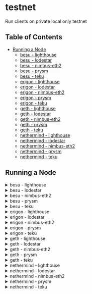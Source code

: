 # testnet

Run clients on private local only testnet

## Table of Contents
- [Running a Node](#running-a-node)
  - [besu - lighthouse](#besu---lighthouse)
  - [besu - lodestar](#besu---lodestar)
  - [besu - nimbus-eth2](#besu---nimbus-eth2)
  - [besu - prysm](#besu---prysm)
  - [besu - teku](#besu---teku)
  - [erigon - lighthouse](#erigon---lighthouse)
  - [erigon - lodestar](#erigon---lodestar)
  - [erigon - nimbus-eth2](#erigon---nimbus-eth2)
  - [erigon - prysm](#erigon---prysm)
  - [erigon - teku](#erigon---teku)
  - [geth - lighthouse](#geth---lighthouse)
  - [geth - lodestar](#geth---lodestar)
  - [geth - nimbus-eth2](#geth---nimbus-eth2)
  - [geth - prysm](#geth---prysm)
  - [geth - teku](#geth---teku)
  - [nethermind - lighthouse](#nethermind---lighthouse)
  - [nethermind - lodestar](#nethermind---lodestar)
  - [nethermind - nimbus-eth2](#nethermind---nimbus-eth2)
  - [nethermind - prysm](#nethermind---prysm)
  - [nethermind - teku](#nethermind---teku)

## Running a Node

<details>
  <summary>besu - lighthouse</summary>

  Open two terminals and execute the following commands:

  Terminal 1:
  ```bash 
  bash run-a-client.sh --network testnet \
                     --consensus-client lighthouse \
                     --execution-client besu \
                     --run execution 
  ```

  Terminal 2:
  ```bash
  bash run-a-client.sh --network testnet \
                     --consensus-client lighthouse \
                     --execution-client besu \
                     --run consensus
  ```


</details>

<details>
  <summary>besu - lodestar</summary>

  Open two terminals and execute the following commands:

  Terminal 1:
  ```bash 
  bash run-a-client.sh --network testnet \
                     --consensus-client lodestar \
                     --execution-client besu \
                     --run execution 
  ```

  Terminal 2:
  ```bash
  bash run-a-client.sh --network testnet \
                     --consensus-client lodestar \
                     --execution-client besu \
                     --run consensus
  ```

</details>

<details>
  <summary>besu - nimbus-eth2</summary>

  Open two terminals and execute the following commands:

  Terminal 1:
  ```bash 
  bash run-a-client.sh --network testnet \
                     --consensus-client nimbus-eth2 \
                     --execution-client besu \
                     --run execution 
  ```

  Terminal 2:
  ```bash
  bash run-a-client.sh --network testnet \
                     --consensus-client nimbus-eth2 \
                     --execution-client besu \
                     --run consensus 
  ```

</details>

<details>
  <summary>besu - prysm</summary>

  Open two terminals and execute the following commands:

  Terminal 1:
  ```bash 
  bash run-a-client.sh --network testnet \
                     --consensus-client prysm \
                     --execution-client besu \
                     --run execution 
  ```

  Terminal 2:
  ```bash
  bash run-a-client.sh --network testnet \
                     --consensus-client prysm \
                     --execution-client besu \
                     --run consensus
  ```

</details>

<details>
  <summary>besu - teku</summary>

  Open two terminals and execute the following commands:

  Terminal 1:
  ```bash 
  bash run-a-client.sh --network testnet \
                     --consensus-client teku \
                     --execution-client besu \
                     --run execution 
  ```

  Terminal 2:
  ```bash
  bash run-a-client.sh --network testnet \
                     --consensus-client teku \
                     --execution-client besu \
                     --run consensus
  ```

</details>

<details>
  <summary>erigon - lighthouse</summary>

  Open two terminals and execute the following commands:

  Terminal 1:
  ```bash 
  bash run-a-client.sh --network testnet \
                     --consensus-client lighthouse \
                     --execution-client erigon \
                     --run execution 
  ```

  Terminal 2:
  ```bash
  bash run-a-client.sh --network testnet \
                     --consensus-client lighthouse \
                     --execution-client erigon \
                     --run consensus
  ```

</details>

<details>
  <summary>erigon - lodestar</summary>

  Open two terminals and execute the following commands:

  Terminal 1:
  ```bash 
  bash run-a-client.sh --network testnet \
                     --consensus-client lodestar \
                     --execution-client erigon \
                     --run execution 
  ```

  Terminal 2:
  ```bash
  bash run-a-client.sh --network testnet \
                     --consensus-client lodestar \
                     --execution-client erigon \
                     --run consensus
  ```

</details>

<details>
  <summary>erigon - nimbus-eth2</summary>

  Open two terminals and execute the following commands:

  Terminal 1:
  ```bash 
  bash run-a-client.sh --network testnet \
                     --consensus-client nimbus-eth2 \
                     --execution-client erigon \
                     --run execution 
  ```

  Terminal 2:
  ```bash
  bash run-a-client.sh --network testnet \
                     --consensus-client nimbus-eth2 \
                     --execution-client erigon \
                     --run consensus
  ```
</details>

<details>
  <summary>erigon - prysm</summary>

  Open two terminals and execute the following commands:

  Terminal 1:
  ```bash 
  bash run-a-client.sh --network testnet \
                     --consensus-client prysm \
                     --execution-client erigon \
                     --run execution 
  ```

  Terminal 2:
  ```bash
  bash run-a-client.sh --network testnet \
                     --consensus-client prysm \
                     --execution-client erigon \
                     --run consensus
  ```

</details>

<details>
  <summary>erigon - teku</summary>

  Open two terminals and execute the following commands:

  Terminal 1:
  ```bash 
  bash run-a-client.sh --network testnet \
                     --consensus-client teku \
                     --execution-client erigon \
                     --run execution 
  ```

  Terminal 2:
  ```bash
  bash run-a-client.sh --network testnet \
                     --consensus-client teku \
                     --execution-client erigon \
                     --run consensus
  ```

</details>

<details>
  <summary>geth - lighthouse</summary>

  Open two terminals and execute the following commands:

  Terminal 1:
  ```bash 
  bash run-a-client.sh --network testnet \
                     --consensus-client lighthouse \
                     --execution-client geth \
                     --run execution 
  ```

  Terminal 2:
  ```bash
  bash run-a-client.sh --network testnet \
                     --consensus-client lighthouse \
                     --execution-client geth \
                     --run consensus 
  ```

</details>

<details>
  <summary>geth - lodestar</summary>

  Open four terminals and execute the following commands:

  Terminal 1:
  ```bash 
  bash run-a-client.sh --network testnet \
                     --consensus-client lodestar \
                     --execution-client geth \
                     --run execution 
  ```

  Terminal 2:
  ```bash
  bash run-a-client.sh --network testnet \
                     --consensus-client lodestar \
                     --execution-client geth \
                     --run consensus 
  ```

</details>

<details>
  <summary>geth - nimbus-eth2</summary>

  Open four terminals and execute the following commands:

  Terminal 1:
  ```bash 
  bash run-a-client.sh --network testnet \
                     --consensus-client nimbus-eth2 \
                     --execution-client geth \
                     --run execution 
  ```

  Terminal 2:
  ```bash
  bash run-a-client.sh --network testnet \
                     --consensus-client nimbus-eth2 \
                     --execution-client geth \
                     --run consensus 
  ```

</details>

<details>
  <summary>geth - prysm</summary>

  Open two terminals and execute the following commands:

  Terminal 1:
  ```bash 
  bash run-a-client.sh --network testnet \
                     --consensus-client prysm \
                     --execution-client geth \
                     --run execution 
  ```

  Terminal 2:
  ```bash
  bash run-a-client.sh --network testnet \
                     --consensus-client prysm \
                     --execution-client geth \
                     --run consensus
  ```
</details>

<details>
  <summary>geth - teku</summary>

  Open two terminals and execute the following commands:

  Terminal 1:
  ```bash 
  bash run-a-client.sh --network testnet \
                     --consensus-client teku \
                     --execution-client geth \
                     --run execution 
  ```

  Terminal 2:
  ```bash
  bash run-a-client.sh --network testnet \
                     --consensus-client teku \
                     --execution-client geth \
                     --run consensus 
  ```

</details>

<details>
  <summary>nethermind - lighthouse</summary>

  Open two terminals and execute the following commands:

  Terminal 1:
  ```bash 
  bash run-a-client.sh --network testnet \
                     --consensus-client lighthouse \
                     --execution-client nethermind \
                     --run execution 
  ```

  Terminal 2:
  ```bash
  bash run-a-client.sh --network testnet \
                     --consensus-client lighthouse \
                     --execution-client nethermind \
                     --run consensus
  ```

</details>

<details>
  <summary>nethermind - lodestar</summary>

  Open two terminals and execute the following commands:

  Terminal 1:
  ```bash 
  bash run-a-client.sh --network testnet \
                     --consensus-client lodestar \
                     --execution-client nethermind \
                     --run execution 
  ```

  Terminal 2:
  ```bash
  bash run-a-client.sh --network testnet \
                     --consensus-client lodestar \
                     --execution-client nethermind \
                     --run consensus
  ```
</details>

<details>
  <summary>nethermind - nimbus-eth2</summary>

  Open two terminals and execute the following commands:

  Terminal 1:
  ```bash 
  bash run-a-client.sh --network testnet \
                     --consensus-client nimbus-eth2 \
                     --execution-client nethermind \
                     --run execution 
  ```

  Terminal 2:
  ```bash
  bash run-a-client.sh --network testnet \
                     --consensus-client nimbus-eth2 \
                     --execution-client nethermind \
                     --run consensus
  ```

</details>

<details>
  <summary>nethermind - prysm</summary>

  Open two terminals and execute the following commands:

  Terminal 1:
  ```bash 
  bash run-a-client.sh --network testnet \
                     --consensus-client prysm \
                     --execution-client nethermind \
                     --run execution 
  ```

  Terminal 2:
  ```bash
  bash run-a-client.sh --network testnet \
                     --consensus-client prysm \
                     --execution-client nethermind \
                     --run consensus 
  ```
</details>

<details>
  <summary>nethermind - teku</summary>

  Open two terminals and execute the following commands:

  Terminal 1:
  ```bash 
  bash run-a-client.sh --network testnet \
                     --consensus-client teku \
                     --execution-client nethermind \
                     --run execution 
  ```

  Terminal 2:
  ```bash
  bash run-a-client.sh --network testnet \
                     --consensus-client teku \
                     --execution-client nethermind \
                     --run consensus 
  ```

</details>